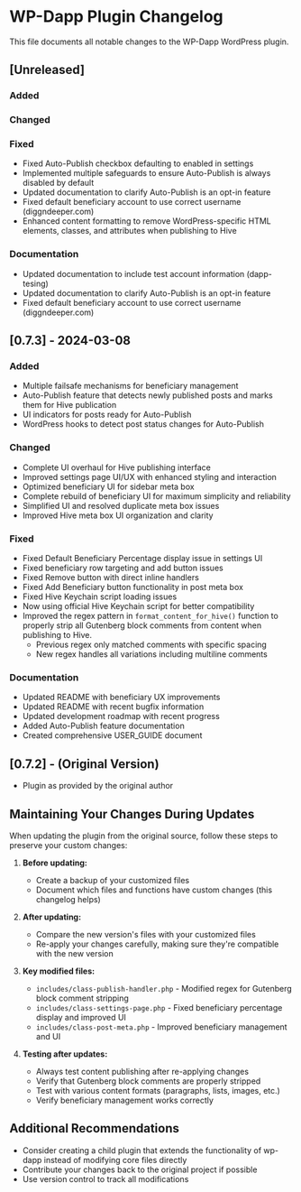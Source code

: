 # WP-Dapp Plugin Changelog

This file documents all notable changes to the WP-Dapp WordPress plugin.

## [Unreleased]
### Added

### Changed

### Fixed
- Fixed Auto-Publish checkbox defaulting to enabled in settings
- Implemented multiple safeguards to ensure Auto-Publish is always disabled by default
- Updated documentation to clarify Auto-Publish is an opt-in feature
- Fixed default beneficiary account to use correct username (diggndeeper.com)
- Enhanced content formatting to remove WordPress-specific HTML elements, classes, and attributes when publishing to Hive

### Documentation
- Updated documentation to include test account information (dapp-tesing)
- Updated documentation to clarify Auto-Publish is an opt-in feature
- Fixed default beneficiary account to use correct username (diggndeeper.com)

## [0.7.3] - 2024-03-08
### Added
- Multiple failsafe mechanisms for beneficiary management
- Auto-Publish feature that detects newly published posts and marks them for Hive publication
- UI indicators for posts ready for Auto-Publish
- WordPress hooks to detect post status changes for Auto-Publish

### Changed
- Complete UI overhaul for Hive publishing interface
- Improved settings page UI/UX with enhanced styling and interaction
- Optimized beneficiary UI for sidebar meta box
- Complete rebuild of beneficiary UI for maximum simplicity and reliability
- Simplified UI and resolved duplicate meta box issues
- Improved Hive meta box UI organization and clarity

### Fixed
- Fixed Default Beneficiary Percentage display issue in settings UI
- Fixed beneficiary row targeting and add button issues
- Fixed Remove button with direct inline handlers
- Fixed Add Beneficiary button functionality in post meta box
- Fixed Hive Keychain script loading issues
- Now using official Hive Keychain script for better compatibility
- Improved the regex pattern in `format_content_for_hive()` function to properly strip all Gutenberg block comments from content when publishing to Hive.
  - Previous regex only matched comments with specific spacing
  - New regex handles all variations including multiline comments

### Documentation
- Updated README with beneficiary UX improvements
- Updated README with recent bugfix information
- Updated development roadmap with recent progress
- Added Auto-Publish feature documentation
- Created comprehensive USER_GUIDE document

## [0.7.2] - (Original Version)
- Plugin as provided by the original author

## Maintaining Your Changes During Updates

When updating the plugin from the original source, follow these steps to preserve your custom changes:

1. **Before updating:**
   - Create a backup of your customized files
   - Document which files and functions have custom changes (this changelog helps)

2. **After updating:**
   - Compare the new version's files with your customized files
   - Re-apply your changes carefully, making sure they're compatible with the new version

3. **Key modified files:**
   - `includes/class-publish-handler.php` - Modified regex for Gutenberg block comment stripping
   - `includes/class-settings-page.php` - Fixed beneficiary percentage display and improved UI
   - `includes/class-post-meta.php` - Improved beneficiary management and UI

4. **Testing after updates:**
   - Always test content publishing after re-applying changes
   - Verify that Gutenberg block comments are properly stripped
   - Test with various content formats (paragraphs, lists, images, etc.)
   - Verify beneficiary management works correctly

## Additional Recommendations

- Consider creating a child plugin that extends the functionality of wp-dapp instead of modifying core files directly
- Contribute your changes back to the original project if possible
- Use version control to track all modifications 